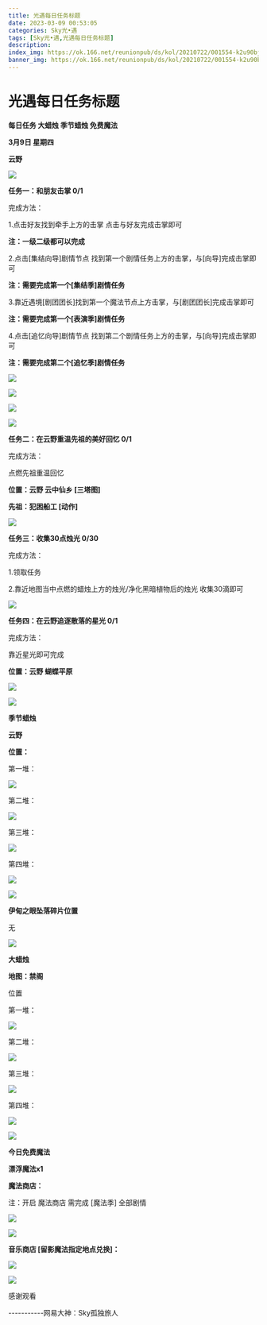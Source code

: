 ```yaml
---
title: 光遇每日任务标题
date: 2023-03-09 00:53:05
categories: Sky光•遇
tags: [Sky光•遇,光遇每日任务标题]
description: 
index_img: https://ok.166.net/reunionpub/ds/kol/20210722/001554-k2u90bj7ay.png?imageView&thumbnail=600x0&type=jpg
banner_img: https://ok.166.net/reunionpub/ds/kol/20210722/001554-k2u90bj7ay.png?imageView&thumbnail=600x0&type=jpg
---
```

# 光遇每日任务标题
**每日任务 大蜡烛 季节蜡烛 免费魔法**

 **3月9日 星期四**

 **云野**

![](https://img.166.net/reunionpub/ds/kol/20230309/001037-ihy3qnvs6d.jpg)

 **任务一：和朋友击掌 0/1**

完成方法：

1.点击好友找到牵手上方的击掌 点击与好友完成击掌即可

 **注：一级二级都可以完成**

2.点击[集结向导]剧情节点 找到第一个剧情任务上方的击掌，与[向导]完成击掌即可

 **注：需要完成第一个[集结季]剧情任务**

3.靠近遇境[剧团团长]找到第一个魔法节点上方击掌，与[剧团团长]完成击掌即可

 **注：需要完成第一个[表演季]剧情任务**

4.点击[追忆向导]剧情节点 找到第二个剧情任务上方的击掌，与[向导]完成击掌即可

 **注：需要完成第二个[追忆季]剧情任务**

![](https://img.166.net/reunionpub/ds/kol/20230309/000102-m3bkswn4qg.jpeg)

![](https://img.166.net/reunionpub/ds/kol/20230309/000111-8obp5izhgw.jpeg)

![](https://img.166.net/reunionpub/ds/kol/20230309/000120-dbzi1tworn.jpeg)

![](https://img.166.net/reunionpub/ds/kol/20230309/000129-yrtwk0smbg.jpeg)

 **任务二：在云野重温先祖的美好回忆 0/1**

完成方法：

点燃先祖重温回忆

 **位置：云野 云中仙乡 [三塔图]**

 **先祖：犯困船工 [动作]**

![](https://img.166.net/reunionpub/ds/kol/20230309/000313-ket73vms82.jpeg)

 **任务三：收集30点烛光 0/30**

完成方法：

1.领取任务

2.靠近地图当中点燃的蜡烛上方的烛光/净化黑暗植物后的烛光 收集30滴即可

![](https://img.166.net/reunionpub/ds/kol/20230309/000346-q3vksfpris.jpg)

 **任务四：在云野追逐散落的星光 0/1**

完成方法：

靠近星光即可完成

 **位置：云野 蝴蝶平原**

![](https://img.166.net/reunionpub/ds/kol/20230309/000406-br74ywpcj0.jpeg)

![](https://img.166.net/reunionpub/ds/kol/20221018/100256-wzutnocka0.png)

 **季节蜡烛**

 **云野**

 **位置：**

第一堆：

![](https://img.166.net/reunionpub/ds/kol/20230308/235633-z84ft1hvjk.jpeg)

第二堆：

![](https://img.166.net/reunionpub/ds/kol/20230308/235643-jk62vusyr8.jpeg)

第三堆：

![](https://img.166.net/reunionpub/ds/kol/20230308/235651-eic0s8pzg6.jpeg)

第四堆：

![](https://img.166.net/reunionpub/ds/kol/20230308/235659-uobdywmszh.jpeg)

![](https://img.166.net/reunionpub/ds/kol/20221130/005912-5mvshq9nf3.png)

 **伊甸之眼坠落碎片位置**

无

![](https://img.166.net/reunionpub/ds/kol/20221018/100256-wzutnocka0.png)

 **大蜡烛**

 **地图：禁阁**

位置

第一堆：

![](https://img.166.net/reunionpub/ds/kol/20230308/235735-jso8q2slha.jpeg)

第二堆：

![](https://img.166.net/reunionpub/ds/kol/20230308/235815-4s3to260ln.jpeg)

第三堆：

![](https://img.166.net/reunionpub/ds/kol/20230308/235830-71o6a8eptg.jpeg)

第四堆：

![](https://img.166.net/reunionpub/ds/kol/20230308/235838-1puz8vh054.jpeg)

![](https://img.166.net/reunionpub/ds/kol/20221018/100256-wzutnocka0.png)

 **今日免费魔法**

 **漂浮魔法x1**

 **魔法商店：**

注：开启 魔法商店 需完成 [魔法季] 全部剧情

![](https://img.166.net/reunionpub/ds/kol/20221018/100559-oibznvdtus.png)

![](https://img.166.net/reunionpub/ds/kol/20230308/235923-d42p8hts6u.jpeg)

 **音乐商店 [留影魔法指定地点兑换]：**

![](https://img.166.net/reunionpub/ds/kol/20230306/000919-yz5wigsdvh.jpeg)

 **![](https://img.166.net/reunionpub/ds/kol/20221018/100256-wzutnocka0.png)**

感谢观看

\-----------网易大神：Sky孤独旅人

